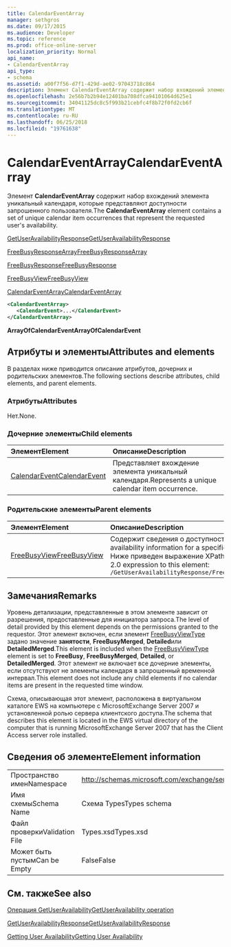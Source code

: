 ```yaml
---
title: CalendarEventArray
manager: sethgros
ms.date: 09/17/2015
ms.audience: Developer
ms.topic: reference
ms.prod: office-online-server
localization_priority: Normal
api_name:
- CalendarEventArray
api_type:
- schema
ms.assetid: a00f7f56-d7f1-429d-ae02-97043718c864
description: Элемент CalendarEventArray содержит набор вхождений элемента уникальный календаря, которые представляют доступности запрошенного пользователя.
ms.openlocfilehash: 2e56b7b2b94e12401ba708dfca94101064d625e1
ms.sourcegitcommit: 34041125dc8c5f993b21cebfc4f8b72f0fd2cb6f
ms.translationtype: MT
ms.contentlocale: ru-RU
ms.lasthandoff: 06/25/2018
ms.locfileid: "19761638"
---
```

# <a name="calendareventarray"></a><span data-ttu-id="a6b1d-103">CalendarEventArray</span><span class="sxs-lookup"><span data-stu-id="a6b1d-103">CalendarEventArray</span></span>

<span data-ttu-id="a6b1d-104">Элемент **CalendarEventArray** содержит набор вхождений элемента уникальный календаря, которые представляют доступности запрошенного пользователя.</span><span class="sxs-lookup"><span data-stu-id="a6b1d-104">The **CalendarEventArray** element contains a set of unique calendar item occurrences that represent the requested user's availability.</span></span> 
  
[<span data-ttu-id="a6b1d-105">GetUserAvailabilityResponse</span><span class="sxs-lookup"><span data-stu-id="a6b1d-105">GetUserAvailabilityResponse</span></span>](getuseravailabilityresponse.md)
  
[<span data-ttu-id="a6b1d-106">FreeBusyResponseArray</span><span class="sxs-lookup"><span data-stu-id="a6b1d-106">FreeBusyResponseArray</span></span>](freebusyresponsearray.md)
  
[<span data-ttu-id="a6b1d-107">FreeBusyResponse</span><span class="sxs-lookup"><span data-stu-id="a6b1d-107">FreeBusyResponse</span></span>](freebusyresponse.md)
  
[<span data-ttu-id="a6b1d-108">FreeBusyView</span><span class="sxs-lookup"><span data-stu-id="a6b1d-108">FreeBusyView</span></span>](freebusyview.md)
  
[<span data-ttu-id="a6b1d-109">CalendarEventArray</span><span class="sxs-lookup"><span data-stu-id="a6b1d-109">CalendarEventArray</span></span>](calendareventarray.md)
  
```xml
<CalendarEventArray>
   <CalendarEvent>...</CalendarEvent>
</CalendarEventArray>
```

 <span data-ttu-id="a6b1d-110">**ArrayOfCalendarEvent**</span><span class="sxs-lookup"><span data-stu-id="a6b1d-110">**ArrayOfCalendarEvent**</span></span>
## <a name="attributes-and-elements"></a><span data-ttu-id="a6b1d-111">Атрибуты и элементы</span><span class="sxs-lookup"><span data-stu-id="a6b1d-111">Attributes and elements</span></span>

<span data-ttu-id="a6b1d-112">В разделах ниже приводится описание атрибутов, дочерних и родительских элементов.</span><span class="sxs-lookup"><span data-stu-id="a6b1d-112">The following sections describe attributes, child elements, and parent elements.</span></span>
  
### <a name="attributes"></a><span data-ttu-id="a6b1d-113">Атрибуты</span><span class="sxs-lookup"><span data-stu-id="a6b1d-113">Attributes</span></span>

<span data-ttu-id="a6b1d-114">Нет.</span><span class="sxs-lookup"><span data-stu-id="a6b1d-114">None.</span></span>
  
### <a name="child-elements"></a><span data-ttu-id="a6b1d-115">Дочерние элементы</span><span class="sxs-lookup"><span data-stu-id="a6b1d-115">Child elements</span></span>

|<span data-ttu-id="a6b1d-116">**Элемент**</span><span class="sxs-lookup"><span data-stu-id="a6b1d-116">**Element**</span></span>|<span data-ttu-id="a6b1d-117">**Описание**</span><span class="sxs-lookup"><span data-stu-id="a6b1d-117">**Description**</span></span>|
|:-----|:-----|
|[<span data-ttu-id="a6b1d-118">CalendarEvent</span><span class="sxs-lookup"><span data-stu-id="a6b1d-118">CalendarEvent</span></span>](calendarevent.md) <br/> |<span data-ttu-id="a6b1d-119">Представляет вхождение элемента уникальный календаря.</span><span class="sxs-lookup"><span data-stu-id="a6b1d-119">Represents a unique calendar item occurrence.</span></span>  <br/> |
   
### <a name="parent-elements"></a><span data-ttu-id="a6b1d-120">Родительские элементы</span><span class="sxs-lookup"><span data-stu-id="a6b1d-120">Parent elements</span></span>

|<span data-ttu-id="a6b1d-121">**Элемент**</span><span class="sxs-lookup"><span data-stu-id="a6b1d-121">**Element**</span></span>|<span data-ttu-id="a6b1d-122">**Описание**</span><span class="sxs-lookup"><span data-stu-id="a6b1d-122">**Description**</span></span>|
|:-----|:-----|
|[<span data-ttu-id="a6b1d-123">FreeBusyView</span><span class="sxs-lookup"><span data-stu-id="a6b1d-123">FreeBusyView</span></span>](freebusyview.md) <br/> |<span data-ttu-id="a6b1d-124">Содержит сведения о доступности для конкретного пользователя.</span><span class="sxs-lookup"><span data-stu-id="a6b1d-124">Contains availability information for a specific user.</span></span>  <br/> <span data-ttu-id="a6b1d-125">Ниже приведен выражение XPath 2.0 для этого элемента.</span><span class="sxs-lookup"><span data-stu-id="a6b1d-125">The following is the XPath 2.0 expression to this element:</span></span>  <br/>  `/GetUserAvailabilityResponse/FreeBusyResponseArray/FreeBusyResponse/FreeBusyView` <br/> |
   
## <a name="remarks"></a><span data-ttu-id="a6b1d-126">Замечания</span><span class="sxs-lookup"><span data-stu-id="a6b1d-126">Remarks</span></span>

<span data-ttu-id="a6b1d-127">Уровень детализации, представленные в этом элементе зависит от разрешения, предоставленные для инициатора запроса.</span><span class="sxs-lookup"><span data-stu-id="a6b1d-127">The level of detail provided by this element depends on the permissions granted to the requestor.</span></span> <span data-ttu-id="a6b1d-128">Этот элемент включен, если элемент [FreeBusyViewType](freebusyviewtype.md) задано значение **занятости**, **FreeBusyMerged**, **Detailed**или **DetailedMerged**.</span><span class="sxs-lookup"><span data-stu-id="a6b1d-128">This element is included when the [FreeBusyViewType](freebusyviewtype.md) element is set to **FreeBusy**, **FreeBusyMerged**, **Detailed**, or **DetailedMerged**.</span></span> <span data-ttu-id="a6b1d-129">Этот элемент не включает все дочерние элементы, если отсутствуют не элементы календаря в запрошенный временной интервал.</span><span class="sxs-lookup"><span data-stu-id="a6b1d-129">This element does not include any child elements if no calendar items are present in the requested time window.</span></span> 
  
<span data-ttu-id="a6b1d-130">Схема, описывающая этот элемент, расположена в виртуальном каталоге EWS на компьютере с MicrosoftExchange Server 2007 и установленной ролью сервера клиентского доступа.</span><span class="sxs-lookup"><span data-stu-id="a6b1d-130">The schema that describes this element is located in the EWS virtual directory of the computer that is running MicrosoftExchange Server 2007 that has the Client Access server role installed.</span></span>
  
## <a name="element-information"></a><span data-ttu-id="a6b1d-131">Сведения об элементе</span><span class="sxs-lookup"><span data-stu-id="a6b1d-131">Element information</span></span>

|||
|:-----|:-----|
|<span data-ttu-id="a6b1d-132">Пространство имен</span><span class="sxs-lookup"><span data-stu-id="a6b1d-132">Namespace</span></span>  <br/> |http://schemas.microsoft.com/exchange/services/2006/types  <br/> |
|<span data-ttu-id="a6b1d-133">Имя схемы</span><span class="sxs-lookup"><span data-stu-id="a6b1d-133">Schema Name</span></span>  <br/> |<span data-ttu-id="a6b1d-134">Схема Types</span><span class="sxs-lookup"><span data-stu-id="a6b1d-134">Types schema</span></span>  <br/> |
|<span data-ttu-id="a6b1d-135">Файл проверки</span><span class="sxs-lookup"><span data-stu-id="a6b1d-135">Validation File</span></span>  <br/> |<span data-ttu-id="a6b1d-136">Types.xsd</span><span class="sxs-lookup"><span data-stu-id="a6b1d-136">Types.xsd</span></span>  <br/> |
|<span data-ttu-id="a6b1d-137">Может быть пустым</span><span class="sxs-lookup"><span data-stu-id="a6b1d-137">Can be Empty</span></span>  <br/> |<span data-ttu-id="a6b1d-138">False</span><span class="sxs-lookup"><span data-stu-id="a6b1d-138">False</span></span>  <br/> |
   
## <a name="see-also"></a><span data-ttu-id="a6b1d-139">См. также</span><span class="sxs-lookup"><span data-stu-id="a6b1d-139">See also</span></span>



[<span data-ttu-id="a6b1d-140">Операция GetUserAvailability</span><span class="sxs-lookup"><span data-stu-id="a6b1d-140">GetUserAvailability operation</span></span>](getuseravailability-operation.md)
  
[<span data-ttu-id="a6b1d-141">GetUserAvailabilityResponse</span><span class="sxs-lookup"><span data-stu-id="a6b1d-141">GetUserAvailabilityResponse</span></span>](getuseravailabilityresponse.md)


[<span data-ttu-id="a6b1d-142">Getting User Availability</span><span class="sxs-lookup"><span data-stu-id="a6b1d-142">Getting User Availability</span></span>](http://msdn.microsoft.com/library/d4133fcb-9b0f-4e6b-aadf-a389da83516a%28Office.15%29.aspx)

